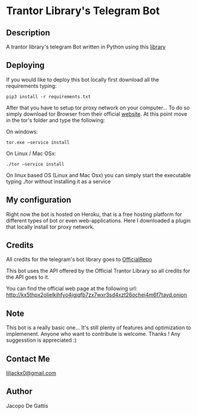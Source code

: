 # Trantor Library's Telegram Bot

## Description
A trantor library's telegram Bot written in Python using this [library](https://github.com/python-telegram-bot/python-telegram-bot)

## Deploying

If you would like to deploy this bot locally first download all the requirements typing: 

<code>pip3 install -r requirements.txt</code>

After that you have to setup tor proxy network on your computer... To do so simply download tor Browser from their official [website](https://www.torproject.org/download/). At this point move in the tor's folder and type the following:

On windows:

<code>tor.exe –service install</code>

On Linux / Mac OSx:

<code>./tor –service install</code>

On linux based OS (Linux and Mac Osx) you can simply start the executable typing ./tor without installing it as a service

## My configuration

Right now the bot is hosted on Heroku, that is a free hosting platform for different types of bot or even web-applications. Here I downloaded a plugin that locally install tor proxy network.

## Credits
All credits for the telegram's bot library goes to [OfficialRepo](https://github.com/python-telegram-bot/python-telegram-bot)

This bot uses the API offered by the Official Trantor Library so all credits for the API goes to it. 

You can find the official web page at the following url: http://kx5thpx2olielkihfyo4jgjqfb7zx7wxr3sd4xzt26ochei4m6f7tayd.onion

## Note
This bot is a really basic one... It's still plenty of features and optimization to implemenent. 
Anyone who want to contribute is welcome. Thanks !
Any suggesstion is appreciated :)

## Contact Me
liljackx0@gmail.com

## Author
Jacopo De Gattis
